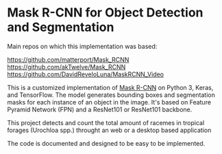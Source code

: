 # Mask R-CNN for Object Detection and Segmentation

Main repos on which this implementation was based:

https://github.com/matterport/Mask_RCNN
https://github.com/akTwelve/Mask_RCNN
https://github.com/DavidReveloLuna/MaskRCNN_Video

This is a customized implementation of [Mask R-CNN](https://arxiv.org/abs/1703.06870) on Python 3, Keras, and TensorFlow. The model generates bounding boxes and segmentation masks for each instance of an object in the image. It's based on Feature Pyramid Network (FPN) and a ResNet101 or ResNet101 backbone. 

This project detects and count the total amount of racemes in tropical forages (Urochloa spp.) throught an web or a desktop based application



The code is documented and designed to be easy to be implemented. 
